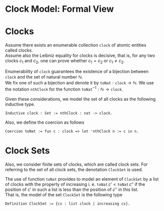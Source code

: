 <H1>Clock Model: Formal View</H1>

# Clocks

Assume there exists an enumerable collection $\mathtt{clock}$ of atomic entities called clocks.<br/>
Assume also the Leibniz equality for clocks is decisive, that is, for any two clocks $c_1$ and $c_2$, one can prove whether $c_1=c_2$ or $c_1\neq c_2$.

Enumerability of $\mathtt{clock}$ guarantees the existence of a bijection between $\mathtt{clock}$ and the set of natural number $\mathbb{N}$.<br/>
We fix one of such a bijection and denote it by $\mathtt{toNat}:\mathtt{clock}\to\mathbb{N}$.
We use the notation $\mathtt{nthClock}$ for the function $\mathtt{toNat}^{-1}:\mathbb{N}\to\mathtt{clock}$.

Given these considerations, we model the set of all clocks as the following inductive type.

```
Inductive clock : Set := nthClock : nat -> clock.
````

Also, we define the coercion as follows

```
Coercion toNat := fun c : clock => let 'nthClock n := c in n.
```

# Clock Sets

Also, we consider finite sets of clocks, which are called clock sets.
For referring to the set of all clock sets, the denotation $\mathtt{ClockSet}$ is used.

The use of function $\mathtt{toNat}$ provides to model an element of $\mathtt{ClockSet}$ by a list of clocks with the property of increasing i. e. $\mathtt{toNat}\,c'<\mathtt{toNat}\,c''$ if the position of $c'$ in such a list is less than the position of $c''$ in this list.<br/>
That is, the model of the set $\mathtt{ClockSet}$ is the following type

```
Definition ClockSet := {cs : list clock | increasing cs}.
```
